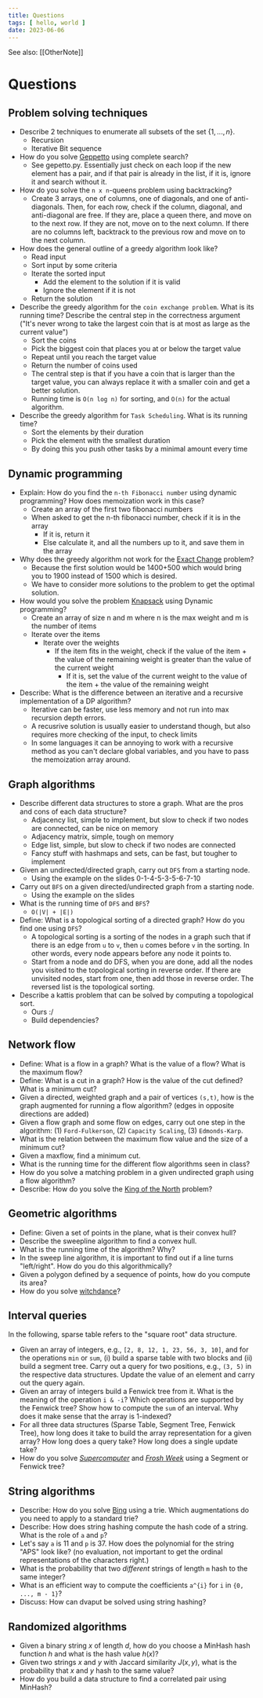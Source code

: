 ```yaml
---
title: Questions
tags: [ hello, world ]
date: 2023-06-06
---
```


See also: [[OtherNote]]

# Questions
## Problem solving techniques

- Describe 2 techniques to enumerate all subsets of the set $\{1, ..., n\}$.
  - Recursion
  - Iterative Bit sequence
- How do you solve [Geppetto](https://itu.kattis.com/problems/geppetto) using complete search?
  - See gepetto.py. Essentially just check on each loop if the new element has a pair, and if that pair is already in the list, if it is, ignore it and search without it.
- How do you solve the `n x n`-queens problem using backtracking?
  - Create 3 arrays, one of columns, one of diagonals, and one of anti-diagonals. Then, for each row, check if the column, diagonal, and anti-diagonal are free. If they are, place a queen there, and move on to the next row. If they are not, move on to the next column. If there are no columns left, backtrack to the previous row and move on to the next column.
- How does the general outline of a greedy algorithm look like?
  - Read input
  - Sort input by some criteria
  - Iterate the sorted input
    - Add the element to the solution if it is valid
    - Ignore the element if it is not
  - Return the solution
- Describe the greedy algorithm for the `coin exchange problem`. What is its running time? Describe the central step in the correctness argument ("It's never wrong to take the largest coin that is at most as large as the current value")
  - Sort the coins
  - Pick the biggest coin that places you at or below the target value
  - Repeat until you reach the target value
  - Return the number of coins used
  - The central step is that if you have a coin that is larger than the target value, you can always replace it with a smaller coin and get a better solution.
  - Running time is `O(n log n)` for sorting, and `O(n)` for the actual algorithm.
- Describe the greedy algorithm for `Task Scheduling`. What is its running time?
  - Sort the elements by their duration
  - Pick the element with the smallest duration
  - By doing this you push other tasks by a minimal amount every time

## Dynamic programming
- Explain: How do you find the `n-th Fibonacci number` using dynamic programming? How does memoization work in this case?
  - Create an array of the first two fibonacci numbers
  - When asked to get the n-th fibonacci number, check if it is in the array
    - If it is, return it
    - Else calculate it, and all the numbers up to it, and save them in the array
- Why does the greedy algorithm not work for the [Exact Change](https://open.kattis.com/problems/exactchange2) problem?
  - Because the first solution would be 1400+500 which would bring you to 1900 instead of 1500 which is desired.
  - We have to consider more solutions to the problem to get the optimal solution.
- How would you solve the problem [Knapsack](https://open.kattis.com/problems/knapsack) using Dynamic programming?
  - Create an array of size n and m where n is the max weight and m is the number of items
  - Iterate over the items
    - Iterate over the weights
      - If the item fits in the weight, check if the value of the item + the value of the remaining weight is greater than the value of the current weight
        - If it is, set the value of the current weight to the value of the item + the value of the remaining weight
- Describe: What is the difference between an iterative and a recursive implementation of a DP algorithm?
  - Iterative can be faster, use less memory and not run into max recursion depth errors.
  - A recusrive solution is usually easier to understand though, but also requires more checking of the input, to check limits
  - In some languages it can be annoying to work with a recursive method as you can't declare global variables, and you have to pass the memoization array around.

## Graph algorithms

- Describe different data structures to store a graph. What are the pros and cons of each data structure?
  - Adjacency list, simple to implement, but slow to check if two nodes are connected, can be nice on memory
  - Adjacency matrix, simple, tough on memory
  - Edge list, simple, but slow to check if two nodes are connected
  - Fancy stuff with hashmaps and sets, can be fast, but tougher to implement
- Given an undirected/directed graph, carry out `DFS` from a starting node.
  - Using the example on the slides 0-1-4-5-3-5-6-7-10
- Carry out `BFS` on a given directed/undirected graph from a starting node.
  - Using the example on the slides 
- What is the running time of `DFS` and `BFS`?
  - `O(|V| + |E|)`
- Define: What is a topological sorting of a directed graph? How do you find one using `DFS`?
  - A topological sorting is a sorting of the nodes in a graph such that if there is an edge from `u` to `v`, then `u` comes before `v` in the sorting. In other words, every node appears before any node it points to.
  - Start from a node and do DFS, when you are done, add all the nodes you visited to the topological sorting in reverse order. If there are unvisited nodes, start from one, then add those in reverse order. The reversed list is the topological sorting.
- Describe a kattis problem that can be solved by computing a topological sort.
  - Ours :/
  - Build dependencies?

## Network flow

- Define: What is a flow in a graph? What is the value of a flow? What is the maximum flow?
- Define: What is a cut in a graph? How is the value of the cut defined? What is a minimum cut?
- Given a directed, weighted graph and a pair of vertices `(s,t)`, how is the graph augmented for running a flow algorithm? (edges in opposite directions are added)
- Given a flow graph and some flow on edges, carry out one step in the algorithm: (1) `Ford-Fulkerson`, (2) `Capacity Scaling`, (3) `Edmonds-Karp`.
- What is the relation between the maximum flow value and the size of a minimum cut?
- Given a maxflow, find a minimum cut.
- What is the running time for the different flow algorithms seen in class?
- How do you solve a matching problem in a given undirected graph using a flow algorithm?
- Describe: How do you solve the [King of the North](https://open.kattis.com/problems/kingofthenorth) problem?

## Geometric algorithms

- Define: Given a set of points in the plane, what is their convex hull?
- Describe the sweepline algorithm to find a convex hull.
- What is the running time of the algorithm? Why?
- In the sweep line algorithm, it is important to find out if a line turns "left/right". How do you do this algorithmically?
- Given a polygon defined by a sequence of points, how do you compute its area?
- How do you solve [witchdance](https://open.kattis.com/problems/witchdance)?

## Interval queries

In the following, sparse table refers to the "square root" data structure.
- Given an array of integers, e.g., `[2, 8, 12, 1, 23, 56, 3, 10]`, and for the operations `min` or `sum`, 
   (i) build a sparse table with two blocks and (ii) build a segment tree. Carry out a query for two positions, e.g., `(3, 5)` in the respective data structures. Update the value of an element and carry out the query again.
- Given an array of integers build a Fenwick tree from it. What is the meaning of the operation `i & -i`? Which operations are supported by the Fenwick tree? Show how to compute the `sum` of an interval. Why does it make sense that the array is 1-indexed?
- For all three data structures (Sparse Table, Segment Tree, Fenwick Tree), how long does it take to build the array representation for a given array? How long does a query take? How long does a single update take? 
- How do you solve [_Supercomputer_](https://itu.kattis.com/problems/supercomputer) and [_Frosh Week_](https://itu.kattis.com/problems/froshweek) using a Segment or Fenwick tree?

## String algorithms

- Describe: How do you solve [Bing](https://itu.kattis.com/problems/bing) using a trie. Which augmentations do you need to apply to a standard trie? 
- Describe: How does string hashing compute the hash code of a string. What is the role of `a` and `p`? 
- Let's say `a` is 11 and `p` is 37. How does the polynomial for the string "APS" look like? (no evaluation, not important to get the ordinal representations of the characters right.)
- What is the probability that two _different_ strings of length `m` hash to the same integer? 
- What is an efficient way to compute the coefficients `a^{i}` for `i` in `{0, ..., m - 1}`?
- Discuss: How can dvaput be solved using string hashing?

## Randomized algorithms

- Given a binary string $x$ of length $d$, how do you choose a MinHash hash function $h$ and what is the hash value $h(x)$?
- Given two strings $x$ and $y$ with Jaccard similarity $J(x,y)$, what is the probability that $x$ and $y$ hash to the same value?
- How do you build a data structure to find a correlated pair using MinHash?
